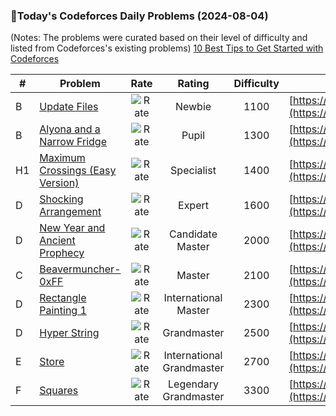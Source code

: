 ### 🌟Today's Codeforces Daily Problems (2024-08-04)
(Notes: The problems were curated based on their level of difficulty and listed from Codeforces's existing problems)
[10 Best Tips to Get Started with Codeforces](https://github.com/ika9810/Codeforces-Daily-Problems/blob/main/10%20Best%20Tips%20to%20Get%20Started%20with%20Codeforces.md)

| # | Problem | Rate| Rating | Difficulty | Contest |
|---| ----- | :--------: | :----------: | :----------: | ---------- |
|B|[Update Files](https://codeforces.com/contest/1606/problem/B)|![Rate](https://img.shields.io/badge/Newbie-1100-lightgrey)|Newbie|1100|[https://codeforces.com/contest/1606](https://codeforces.com/contest/1606)|
|B|[Alyona and a Narrow Fridge](https://codeforces.com/contest/1119/problem/B)|![Rate](https://img.shields.io/badge/Pupil-1300-brightgreen)|Pupil|1300|[https://codeforces.com/contest/1119](https://codeforces.com/contest/1119)|
|H1|[Maximum Crossings (Easy Version)](https://codeforces.com/contest/1676/problem/H1)|![Rate](https://img.shields.io/badge/Specialist-1400-9cf)|Specialist|1400|[https://codeforces.com/contest/1676](https://codeforces.com/contest/1676)|
|D|[Shocking Arrangement](https://codeforces.com/contest/1798/problem/D)|![Rate](https://img.shields.io/badge/Expert-1600-blue)|Expert|1600|[https://codeforces.com/contest/1798](https://codeforces.com/contest/1798)|
|D|[New Year and Ancient Prophecy](https://codeforces.com/contest/611/problem/D)|![Rate](https://img.shields.io/badge/Candidate%20Master-2000-blueviolet)|Candidate Master|2000|[https://codeforces.com/contest/611](https://codeforces.com/contest/611)|
|C|[Beavermuncher-0xFF](https://codeforces.com/contest/77/problem/C)|![Rate](https://img.shields.io/badge/Master-2100-orange)|Master|2100|[https://codeforces.com/contest/77](https://codeforces.com/contest/77)|
|D|[Rectangle Painting 1](https://codeforces.com/contest/1198/problem/D)|![Rate](https://img.shields.io/badge/International%20Master-2300-orange)|International Master|2300|[https://codeforces.com/contest/1198](https://codeforces.com/contest/1198)|
|D|[Hyper String](https://codeforces.com/contest/176/problem/D)|![Rate](https://img.shields.io/badge/Grandmaster-2500-red)|Grandmaster|2500|[https://codeforces.com/contest/176](https://codeforces.com/contest/176)|
|E|[Store](https://codeforces.com/contest/1010/problem/E)|![Rate](https://img.shields.io/badge/International%20Grandmaster-2700-red)|International Grandmaster|2700|[https://codeforces.com/contest/1010](https://codeforces.com/contest/1010)|
|F|[Squares](https://codeforces.com/contest/1495/problem/F)|![Rate](https://img.shields.io/badge/Legendary%20Grandmaster-3300-red)|Legendary Grandmaster|3300|[https://codeforces.com/contest/1495](https://codeforces.com/contest/1495)|
